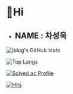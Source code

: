 # 👋Hi

* ## NAME : 차성욱

![iblug's GitHub stats](https://github-readme-stats.vercel.app/api?username=tjddnr9553&show_icons=true&theme=highcontrast)

![Top Langs](https://github-readme-stats.vercel.app/api/top-langs/?username=tjddnr9553&layout=compact&theme=highcontrast)

[![Solved.ac Profile](http://mazassumnida.wtf/api/generate_badge?boj=tjddnr9553)](https://solved.ac/tjddnr9553)

[![Hits](https://hits.seeyoufarm.com/api/count/incr/badge.svg?url=https%3A%2F%2Fgithub.com%2Ftjddnr9553%2Ftjddnr9553.git&count_bg=%2379C83D&title_bg=%23555555&icon=&icon_color=%23E7E7E7&title=hits&edge_flat=false)](https://hits.seeyoufarm.com)

